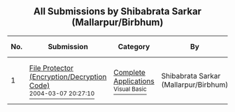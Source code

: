 ﻿<div align="center">

## All Submissions by Shibabrata Sarkar \(Mallarpur/Birbhum\)

</div>

No.  | Submission | Category | By   | User Rating
---- | ---------- | -------- | ---- | -----------
1 | [File Protector \(Encryption/Decryption Code\)<br /><sup>2004-03-07 20:27:10</sup>](https://github.com/Planet-Source-Code/shibabrata-sarkar-mallarpur-birbhum-file-protector-encryption-decryption-code__1-52206) | [Complete Applications<br /><sup>Visual Basic</sup>](../ByCategory/complete-applications__1-27.md) | Shibabrata Sarkar \(Mallarpur/Birbhum\) | 4.7 (14 globes from 3 users)

